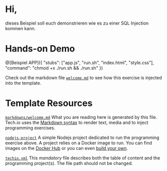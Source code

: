 # Hi,

dieses Beispiel soll euch demonstrieren wie es zu einer SQL Injection kommen kann.

# Hands-on Demo

@[Beispiel APP]({ "stubs": ["app.js", "run.sh", "index.html", "style.css"], "command": "chmod +x ./run.sh && ./run.sh" })

Check out the markdown file [`welcome.md`](https://github.com/TechDotIO/nodejs-template/blob/master/markdowns/welcome.md) to see how this exercise is injected into the template.

# Template Resources

[`markdowns/welcome.md`](https://github.com/TechDotIO/nodejs-template/blob/master/markdowns/welcome.md)
What you are reading here is generated by this file. Tech.io uses the [Markdown syntax](https://tech.io/doc/reference-markdowns) to render text, media and to inject programming exercises.


[`nodejs-project`](https://github.com/TechDotIO/nodejs-template/tree/master/nodejs-project)
A simple Nodejs project dedicated to run the programming exercise above. A project relies on a Docker image to run. You can find images on the [Docker Hub](https://hub.docker.com/explore/) or you can even [build your own](https://tech.io/doc/reference-runner).


[`techio.yml`](https://github.com/TechDotIO/nodejs-template/blob/master/techio.yml)
This *mandatory* file describes both the table of content and the programming project(s). The file path should not be changed.



